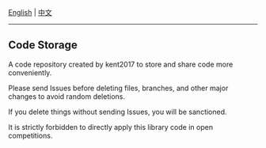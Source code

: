 [English](/README.md) | [中文](/README/zh-cn/README.md)

---

## Code Storage

A code repository created by kent2017 to store and share code more conveniently.

Please send Issues before deleting files, branches, and other major changes to avoid random deletions.

If you delete things without sending Issues, you will be sanctioned.

It is strictly forbidden to directly apply this library code in open competitions.
